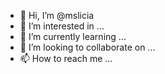 - 👋 Hi, I’m @mslicia
- 👀 I’m interested in ...
- 🌱 I’m currently learning ...
- 💞️ I’m looking to collaborate on ...
- 📫 How to reach me ...

<!---
mslicia/mslicia is a ✨ special ✨ repository because its `README.md` (this file) appears on your GitHub profile.
You can click the Preview link to take a look at your changes.
--->
